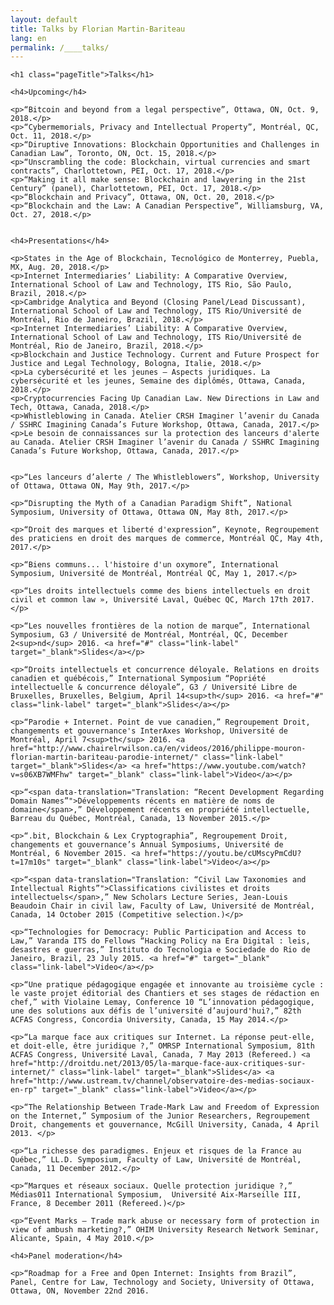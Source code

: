 ```yaml
---
layout: default
title: Talks by Florian Martin-Bariteau
lang: en
permalink: /____talks/
---
```


<div class="post">

	<h1 class="pageTitle">Talks</h1>

	<h4>Upcoming</h4>

	<p>“Bitcoin and beyond from a legal perspective”, Ottawa, ON, Oct. 9, 2018.</p>
	<p>“Cybermemorials, Privacy and Intellectual Property”, Montréal, QC, Oct. 11, 2018.</p>
	<p>“Diruptive Innovations: Blockchain Opportunities and Challenges in Canadian Law”, Toronto, ON, Oct. 15, 2018.</p>
	<p>“Unscrambling the code: Blockchain, virtual currencies and smart contracts”, Charlottetown, PEI, Oct. 17, 2018.</p>
	<p>“Making it all make sense: Blockchain and lawyering in the 21st Century” (panel), Charlottetown, PEI, Oct. 17, 2018.</p>
	<p>“Blockchain and Privacy”, Ottawa, ON, Oct. 20, 2018.</p>
	<p>“Blockchain and the Law: A Canadian Perspective”, Williamsburg, VA, Oct. 27, 2018.</p>


	<h4>Presentations</h4>

	<p>States in the Age of Blockchain, Tecnológico de Monterrey, Puebla, MX, Aug. 20, 2018.</p>
	<p>Internet Intermediaries’ Liability: A Comparative Overview, International School of Law and Technology, ITS Rio, São Paulo, Brazil, 2018.</p>
	<p>Cambridge Analytica and Beyond (Closing Panel/Lead Discussant), International School of Law and Technology, ITS Rio/Université de Montréal, Rio de Janeiro, Brazil, 2018.</p>
	<p>Internet Intermediaries’ Liability: A Comparative Overview, International School of Law and Technology, ITS Rio/Université de Montréal, Rio de Janeiro, Brazil, 2018.</p>
	<p>Blockchain and Justice Technology. Current and Future Prospect for Justice and Legal Technology, Bologna, Italie, 2018.</p>
	<p>La cybersécurité et les jeunes – Aspects juridiques. La cybersécurité et les jeunes, Semaine des diplômés, Ottawa, Canada, 2018.</p>
	<p>Cryptocurrencies Facing Up Canadian Law. New Directions in Law and Tech, Ottawa, Canada, 2018.</p>
	<p>Whistleblowing in Canada. Atelier CRSH Imaginer l’avenir du Canada / SSHRC Imagining Canada’s Future Workshop, Ottawa, Canada, 2017.</p>
	<p>Le besoin de connaissances sur la protection des lanceurs d'alerte au Canada. Atelier CRSH Imaginer l’avenir du Canada / SSHRC Imagining Canada’s Future Workshop, Ottawa, Canada, 2017.</p>


	<p>“Les lanceurs d’alerte / The Whistleblowers”, Workshop, University of Ottawa, Ottawa ON, May 9th, 2017.</p>

	<p>“Disrupting the Myth of a Canadian Paradigm Shift”, National Symposium, University of Ottawa, Ottawa ON, May 8th, 2017.</p>

	<p>“Droit des marques et liberté d'expression”, Keynote, Regroupement des praticiens en droit des marques de commerce, Montréal QC, May 4th, 2017.</p>

	<p>“Biens communs... l'histoire d'un oxymore”, International Symposium, Université de Montréal, Montréal QC, May 1, 2017.</p>

	<p>“Les droits intellectuels comme des biens intellectuels en droit civil et common law », Université Laval, Québec QC, March 17th 2017.</p>

	<p>“Les nouvelles frontières de la notion de marque”, International Symposium, G3 / Université de Montréal, Montréal, QC, December 2<sup>nd</sup> 2016. <a href="#" class="link-label" target="_blank">Slides</a></p>

	<p>“Droits intellectuels et concurrence déloyale. Relations en droits canadien et québécois,” International Symposium “Popriété intellectuelle & concurrence déloyale”, G3 / Université Libre de Bruxelles, Bruxelles, Belgium, April 14<sup>th</sup> 2016. <a href="#" class="link-label" target="_blank">Slides</a></p>

	<p>“Parodie + Internet. Point de vue canadien,” Regroupement Droit, changements et gouvernance's InterAxes Workshop, Université de Montréal, April 7<sup>th</sup> 2016. <a href="http://www.chairelrwilson.ca/en/videos/2016/philippe-mouron-florian-martin-bariteau-parodie-internet/" class="link-label" target="_blank">Slides</a> <a href="https://www.youtube.com/watch?v=s06XB7WMFhw" target="_blank" class="link-label">Video</a></p>

	<p>“<span data-translation="Translation: “Recent Development Regarding Domain Names”">Développements récents en matière de noms de domaine</span>,” Développement récents en propriété intellectuelle, Barreau du Québec, Montréal, Canada, 13 November 2015.</p>

	<p>“.bit, Blockchain & Lex Cryptographia”, Regroupement Droit, changements et gouvernance’s Annual Symposiums, Université de Montréal, 6 November 2015. <a href="https://youtu.be/cUMscyPmCdU?t=17m10s" target="_blank" class="link-label">Video</a></p>

	<p>“<span data-translation="Translation: “Civil Law Taxonomies and Intellectual Rights”">Classifications civilistes et droits intellectuels</span>,” New Scholars Lecture Series, Jean-Louis Beaudoin Chair in civil law, Faculty of Law, Université de Montréal, Canada, 14 October 2015 (Competitive selection.)</p>

	<p>“Technologies for Democracy: Public Participation and Access to Law,” Varanda ITS do Fellows “Hacking Policy na Era Digital : leis, desastres e guerras,” Instituto do Tecnologia e Sociedade do Rio de Janeiro, Brazil, 23 July 2015. <a href="#" target="_blank" class="link-label">Video</a></p>

	<p>“Une pratique pédagogique engagée et innovante au troisième cycle : le vaste projet éditorial des Chantiers et ses stages de rédaction en chef,” with Violaine Lemay, Conference 10 “L’innovation pédagogique, une des solutions aux défis de l’université d’aujourd'hui?,” 82th ACFAS Congress, Concordia University, Canada, 15 May 2014.</p>

	<p>“La marque face aux critiques sur Internet. La réponse peut-elle, et doit-elle, être juridique ?,” OMRSP International Symposium, 81th ACFAS Congress, Université Laval, Canada, 7 May 2013 (Refereed.) <a href="http://droitdu.net/2013/05/la-marque-face-aux-critiques-sur-internet/" class="link-label" target="_blank">Slides</a> <a href="http://www.ustream.tv/channel/observatoire-des-medias-sociaux-en-rp" target="_blank" class="link-label">Video</a></p>

	<p>“The Relationship Between Trade-Mark Law and Freedom of Expression on the Internet,” Symposium of the Junior Researchers, Regroupement Droit, changements et gouvernance, McGill University, Canada, 4 April 2013. </p>

	<p>“La richesse des paradigmes. Enjeux et risques de la France au Québec,” LL.D. Symposium, Faculty of Law, Université de Montréal, Canada, 11 December 2012.</p>

	<p>“Marques et réseaux sociaux. Quelle protection juridique ?,” Médias011 International Symposium,  Université Aix-Marseille III, France, 8 December 2011 (Refereed.)</p>

	<p>“Event Marks – Trade mark abuse or necessary form of protection in view of ambush marketing?,” OHIM University Research Network Seminar, Alicante, Spain, 4 May 2010.</p>

	<h4>Panel moderation</h4>

	<p>“Roadmap for a Free and Open Internet: Insights from Brazil”, Panel, Centre for Law, Technology and Society, University of Ottawa, Ottawa, ON, November 22nd 2016.

</div>
